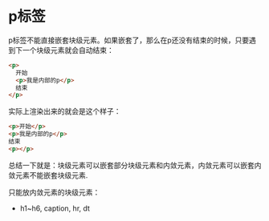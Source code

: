 # p标签
p标签不能直接嵌套块级元素。如果嵌套了，那么在p还没有结束的时候，只要遇到下一个块级元素就会自动结束：
```html
<p>
  开始
  <p>我是内部的p</p>
  结束
</p>
```
实际上渲染出来的就会是这个样子：
```html
<p>开始</p>
<p>我是内部的p</p>
结束
<p></p>
```

总结一下就是：块级元素可以嵌套部分块级元素和内敛元素，内敛元素可以嵌套内敛元素不能嵌套块级元素.

只能放内敛元素的块级元素：
+ h1~h6, caption, hr, dt
